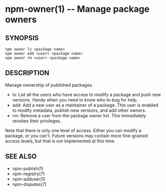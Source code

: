 npm-owner(1) -- Manage package owners
=====================================








<extoc></extoc>

## SYNOPSIS

    npm owner ls <package name>
    npm owner add <user> <package name>
    npm owner rm <user> <package name>

## DESCRIPTION

Manage ownership of published packages.

* ls:
  List all the users who have access to modify a package and push new versions.
  Handy when you need to know who to bug for help.
* add:
  Add a new user as a maintainer of a package.  This user is enabled to modify
  metadata, publish new versions, and add other owners.
* rm:
  Remove a user from the package owner list.  This immediately revokes their
  privileges.

Note that there is only one level of access.  Either you can modify a package,
or you can't.  Future versions may contain more fine-grained access levels, but
that is not implemented at this time.

## SEE ALSO

* npm-publish(1)
* npm-registry(7)
* npm-adduser(1)
* npm-disputes(7)
